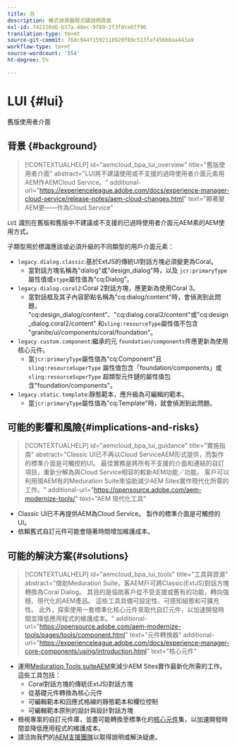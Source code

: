 ```yaml
---
title: 呂
description: 模式偵測器程式碼說明頁面
exl-id: 742220d6-b37a-48ec-9f89-2f3f0ce6ff96
translation-type: tm+mt
source-git-commit: 76dc944f1592118920f89c513faf456b8aa443a9
workflow-type: tm+mt
source-wordcount: '554'
ht-degree: 5%

---
```


# LUI {#lui}

舊版使用者介面

## 背景 {#background}

>[!CONTEXTUALHELP]
>id="aemcloud_bpa_lui_overview"
>title="舊版使用者介面"
>abstract="LUI將不建議使用或不支援的過時使用者介面元素用AEM作AEMCloud Service。"
>additional-url="https://experienceleague.adobe.com/docs/experience-manager-cloud-service/release-notes/aem-cloud-changes.html" text="顯著變AEM更——作為Cloud Service"

`LUI` 識別在舊版和舊版中不建議或不支援的已過時使用者介面元AEM素的AEM使用方式。

子類型用於標識應該或必須升級的不同類型的用戶介面元素：

* `legacy.dialog.classic`:基於ExtJS的傳統UI對話方塊必須變更為Coral。
   * 當對話方塊名稱為&quot;dialog&quot;或&quot;design_dialog&quot;時，以及
`jcr:primaryType`屬性值或`xtype`屬性值為&quot;cq:Dialog&quot;。
* `legacy.dialog.coral2`:Coral 2對話方塊，應更新為使用Coral 3。
   * 當對話框及其子內容節點名稱為&quot;cq:dialog/content&quot;時，會偵測到此問題，
&quot;cq:design_dialog/content&quot;、&quot;cq:dialog.coral2/content&quot;或&quot;cq:design_dialog.coral2/content&quot;
和`sling:resourceType`屬性值不包含
&quot;granite/ui/components/coral/foundation&quot;。
* `legacy.custom.component`:繼承的元 `foundation/components`件應更新為使用核心元件。
   * 當`jcr:primaryType`屬性值為&quot;cq:Component&quot;且
      `sling:resourceSuperType` 屬性值包含「foundation/components」或
      `sling:resourceSuperType` 超類型元件鏈的屬性值包含&quot;foundation/components&quot;。
* `legacy.static.template`:靜態範本，應升級為可編輯的範本。
   * 當`jcr:primaryType`屬性值為&quot;cq:Template&quot;時，就會偵測到此問題。

## 可能的影響和風險{#implications-and-risks}

>[!CONTEXTUALHELP]
>id="aemcloud_bpa_lui_guidance"
>title="實施指南"
>abstract="Classic UI已不再以Cloud ServiceAEM形式提供，而製作的標準介面是可觸控的UI。 最佳實務是將所有不支援的介面和連結的自訂項目，重新分解為與Cloud Service相容的較新AEM功能／功能。 客戶可以利用現AEM有的Meduration Suite來協助減少AEM Sites實作現代化所需的工作。"
>additional-url="https://opensource.adobe.com/aem-modernize-tools/" text="AEM 現代化工具"

* Classic UI已不再提供AEM為Cloud Service。 製作的標準介面是可觸控的UI。
* 依賴舊式自訂元件可能會隨著時間增加維護成本。

## 可能的解決方案{#solutions}

>[!CONTEXTUALHELP]
>id="aemcloud_bpa_lui_tools"
>title="工具與資源"
>abstract="借助Meduration Suite，客AEM戶可將Classic(ExtJS)對話方塊轉換為Coral Dialog。 其目的是協助客戶從不受支援或舊有的功能，轉向強穩、現代化的AEM產品。 這些工具具備可設定性、可感知組態和可擴充性。 此外，探索使用一套標準化核心元件來取代自訂元件，以加速開發時間並降低應用程式的維護成本。"
>additional-url="https://opensource.adobe.com/aem-modernize-tools/pages/tools/component.html" text="元件轉換器"
>additional-url="https://experienceleague.adobe.com/docs/experience-manager-core-components/using/introduction.html" text="核心元件"

* 運用[Meduration Tools suiteAEM](https://opensource.adobe.com/aem-modernize-tools/)來減少AEM Sites實作最新化所需的工作。 這些工具包括：
   * Coral對話方塊的傳統(ExtJS)對話方塊
   * 從基礎元件轉換為核心元件
   * 可編輯範本和回應式格線的靜態範本和欄位控制
   * 可編輯範本原則的設計與設計對話方塊
* 檢視專案的自訂元件庫，並盡可能轉換至標準化的[核心元件](https://experienceleague.adobe.com/docs/experience-manager-core-components/using/introduction.html?lang=zh-Hant)集，以加速開發時間並降低應用程式的維護成本。
* 請洽詢我們的[AEM支援團隊](https://helpx.adobe.com/enterprise/using/support-for-experience-cloud.html)以取得說明或解決疑慮。
